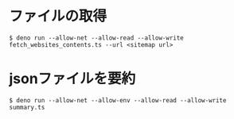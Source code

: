 # ファイルの取得
```shell
$ deno run --allow-net --allow-read --allow-write fetch_websites_contents.ts --url <sitemap url>
```

# jsonファイルを要約
```shell
$ deno run --allow-net --allow-env --allow-read --allow-write summary.ts
```
